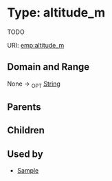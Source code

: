 
# Type: altitude_m


TODO

URI: [emp:altitude_m](https://microbiomedata/schema/emp/altitude_m)


## Domain and Range

None ->  <sub>OPT</sub> [String](types/String.md)

## Parents


## Children


## Used by

 * [Sample](Sample.md)
